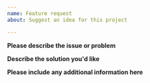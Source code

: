 ```yaml
---
name: Feature request
about: Suggest an idea for this project

---
```


**Please describe the issue or problem**

**Describe the solution you'd like**

**Please include any additional information here**
